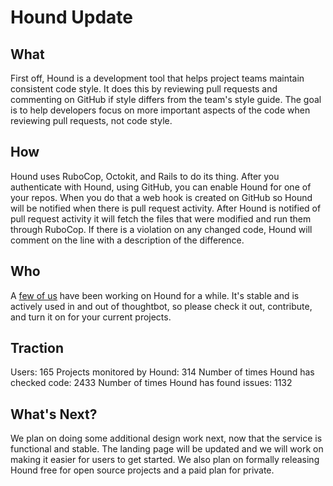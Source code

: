 # Hound Update

## What

First off, Hound is a development tool that helps project teams maintain consistent code style. It does this by reviewing pull requests and commenting on GitHub if style differs from the team's style guide. The goal is to help developers focus on more important aspects of the code when reviewing pull requests, not code style.

## How

Hound uses RuboCop, Octokit, and Rails to do its thing. After you authenticate with Hound, using GitHub, you can enable Hound for one of your repos. When you do that a web hook is created on GitHub so Hound will be notified when there is pull request activity. After Hound is notified of pull request activity it will fetch the files that were modified and run them through RuboCop. If there is a violation on any changed code, Hound will comment on the line with a description of the difference.

## Who

A [few of us](https://github.com/thoughtbot/hound/graphs/contributors) have been working on Hound for a while. It's stable and is actively used in and out of thoughtbot, so please check it out, contribute, and turn it on for your current projects.

## Traction

Users: 165
Projects monitored by Hound: 314
Number of times Hound has checked code: 2433
Number of times Hound has found issues: 1132

## What's Next?

We plan on doing some additional design work next, now that the service is functional and stable. The landing page will be updated and we will work on making it easier for users to get started. We also plan on formally releasing Hound free for open source projects and a paid plan for private.
